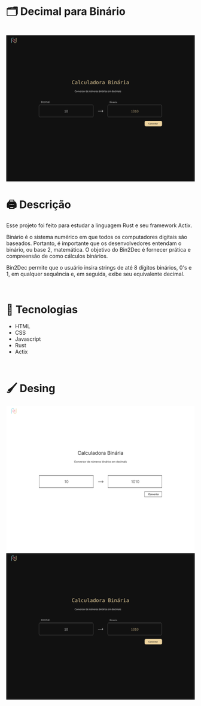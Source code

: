 # 🗂️ Decimal para Binário

<br>

<img src="https://github.com/nfoj/decimal-to-binary/blob/main/decimal-to-binary/static/img/decimal-to-binary.svg">

# 🖨️ Descrição

Esse projeto foi feito para estudar a linguagem Rust e seu framework Actix.

Binário é o sistema numérico em que todos os computadores digitais são baseados. Portanto, é importante que os desenvolvedores entendam o binário, ou base 2, matemática. O objetivo do Bin2Dec é fornecer prática e compreensão de como cálculos binários.

Bin2Dec permite que o usuário insira strings de até 8 dígitos binários, 0's e 1, em qualquer sequência e, em seguida, exibe seu equivalente decimal.

<br>

# 💾 Tecnologias

- HTML
- CSS
- Javascript
- Rust
- Actix

<br>

# 🖌️ Desing

<img src="https://github.com/nfoj/decimal-to-binary/blob/main/decimal-to-binary/static/img/decimal-to-binary-figma.svg">

<br>

<img src="https://github.com/nfoj/decimal-to-binary/blob/main/decimal-to-binary/static/img/decimal-to-binary.svg">
